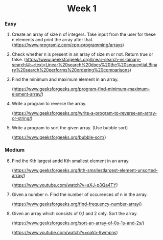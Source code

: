 <h1 align="center">Week 1</h1>

### Easy

1. Create an array of size n of integers. Take input from the user for these n elements and print the array after that.
   (https://www.programiz.com/cpp-programming/arrays)

2. Check whether n is present in an array of size m or not. Return true or false.
   (https://www.geeksforgeeks.org/linear-search-vs-binary-search/#:~:text=Linear%20search%20does%20the%20sequential,Binary%20search%20performs%20ordering%20comparisons)

3. Find the minimum and maximum element in an array.
   
   (https://www.geeksforgeeks.org/program-find-minimum-maximum-element-array/)

4. Write a program to reverse the array.
   
   (https://www.geeksforgeeks.org/write-a-program-to-reverse-an-array-or-string/)

5. Write a program to sort the given array. (Use bubble sort)
  
   (https://www.geeksforgeeks.org/bubble-sort/)

### Medium

6. Find the Kth largest andd Kth smallest element in an array.
   
   (https://www.geeksforgeeks.org/kth-smallestlargest-element-unsorted-array/)
   
   (https://www.youtube.com/watch?v=aXJ-p3Qa4TY)

7. Given a number n. Find the number of occurences of n in the array.
  
   (https://www.geeksforgeeks.org/find-frequency-number-array/)

8. Given an array which consists of 0,1 and 2 only. Sort the array.
   
   (https://www.geeksforgeeks.org/sort-an-array-of-0s-1s-and-2s/)
   
   (https://www.youtube.com/watch?v=oaVa-9wmpns)
